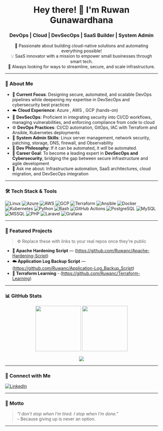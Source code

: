 <!-- GitHub Profile README for Ruwan Gunawardhana -->

<h1 align="center">Hey there! 👋 I'm Ruwan Gunawardhana</h1>
<h3 align="center">DevOps | Cloud | DevSecOps | SaaS Builder | System Admin</h3>

<p align="center">
  🌱 Passionate about building cloud-native solutions and automating everything possible! <br>
  💡 SaaS innovator with a mission to empower small businesses through smart tech. <br>
  🔄 Always looking for ways to streamline, secure, and scale infrastructure. <br>
</p>

---

### 🚀 About Me

- 🧠 **Current Focus**: Designing secure, automated, and scalable DevOps pipelines while deepening my expertise in DevSecOps and cybersecurity best practices  
- ☁️ **Cloud Experience**: Azure , AWS , GCP (hands-on)  
- 🔐 **DevSecOps**: Proficient in integrating security into CI/CD workflows, managing vulnerabilities, and enforcing compliance from code to cloud  
- ⚙️ **DevOps Practices**: CI/CD automation, GitOps, IAC with Terraform and Ansible, Kubernetes deployments  
- 🐧 **System Admin Skills**: Linux server management, network security, patching, storage, DNS, firewall, and Observability  
- 🧰 **Dev Philosophy**: If it can be automated, it *will* be automated.
- 🚀 **Career Goal**: To become a leading expert in **DevSecOps and Cybersecurity**, bridging the gap between secure infrastructure and agile development
- 💬 Ask me about: Infrastructure automation, SaaS architectures, cloud migration, and DevSecOps integration

---

### 🛠️ Tech Stack & Tools

![Linux](https://img.shields.io/badge/-Linux-FCC624?logo=linux&logoColor=black&style=for-the-badge)
![Azure](https://img.shields.io/badge/-Azure-0078D4?logo=microsoft-azure&logoColor=white&style=for-the-badge)
![AWS](https://img.shields.io/badge/-AWS-232F3E?logo=amazon-aws&logoColor=white&style=for-the-badge)
![GCP](https://img.shields.io/badge/-GCP-4285F4?logo=google-cloud&logoColor=white&style=for-the-badge)
![Terraform](https://img.shields.io/badge/-Terraform-623CE4?logo=terraform&logoColor=white&style=for-the-badge)
![Ansible](https://img.shields.io/badge/-Ansible-EE0000?logo=ansible&logoColor=white&style=for-the-badge)
![Docker](https://img.shields.io/badge/-Docker-2496ED?logo=docker&logoColor=white&style=for-the-badge)
![Kubernetes](https://img.shields.io/badge/-Kubernetes-326CE5?logo=kubernetes&logoColor=white&style=for-the-badge)
![Python](https://img.shields.io/badge/-Python-3776AB?logo=python&logoColor=white&style=for-the-badge)
![Bash](https://img.shields.io/badge/-Bash-4EAA25?logo=gnubash&logoColor=white&style=for-the-badge)
![GitHub Actions](https://img.shields.io/badge/-GitHub_Actions-2088FF?logo=github-actions&logoColor=white&style=for-the-badge)
![PostgreSQL](https://img.shields.io/badge/-PostgreSQL-4169E1?logo=postgresql&logoColor=white&style=for-the-badge)
![MySQL](https://img.shields.io/badge/-MySQL-4479A1?logo=mysql&logoColor=white&style=for-the-badge)
![MSSQL](https://img.shields.io/badge/-MS%20SQL-CC2927?logo=microsoft-sql-server&logoColor=white&style=for-the-badge)
![PHP](https://img.shields.io/badge/-PHP-777BB4?logo=php&logoColor=white&style=for-the-badge)
![Laravel](https://img.shields.io/badge/-Laravel-FF2D20?logo=laravel&logoColor=white&style=for-the-badge)
![Grafana](https://img.shields.io/badge/-Grafana-F46800?logo=grafana&logoColor=white&style=for-the-badge)

---

### 📌 Featured Projects

> ⚙️ Replace these with links to your real repos once they’re public

- **🧾 Apache Hardening Script** — (https://github.com/Ruwanc/Apache-Hardening-Script)
- **☁️ Application Log Backup Script** — (https://github.com/Ruwanc/Application-Log_Backup_Script)
- **🚀 Terraform Learning** - (https://github.com/Ruwanc/Terraform-Learning)

---

### 📊 GitHub Stats

<p align="center">
  <img src="https://github-readme-stats.vercel.app/api?username=ruwanc&show_icons=true&theme=github_dark&hide_border=true" height="150" />
  <img src="https://github-readme-streak-stats.herokuapp.com/?user=ruwanc&theme=github-dark&hide_border=true" height="150" />
</p>

<p align="center">
  <img src="https://github-readme-activity-graph.cyclic.app/graph?username=ruwanc&theme=github-compact&hide_border=true" />
</p>

---

### 🔗 Connect with Me

[![LinkedIn](https://img.shields.io/badge/-LinkedIn-0A66C2?logo=linkedin&logoColor=white&style=for-the-badge)](https://www.linkedin.com/in/ruwan-gunawardhana)
<!-- [![Upwork](https://img.shields.io/badge/-Upwork-6FDA44?logo=upwork&logoColor=white&style=for-the-badge)](https://www.upwork.com/freelancers/~ruwangunawardhana) -->

---

### 🧭 Motto

> *"I don’t stop when I’m tired. I stop when I’m done."*  
> – Because giving up is never an option.

---
